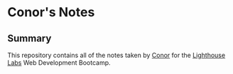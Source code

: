# Conor's Notes

## Summary

This repository contains all of the notes taken by [Conor](https://github.com/Puzzlebottom) for the [Lighthouse Labs](https://www.lighthouselabs.ca/) Web Development Bootcamp.